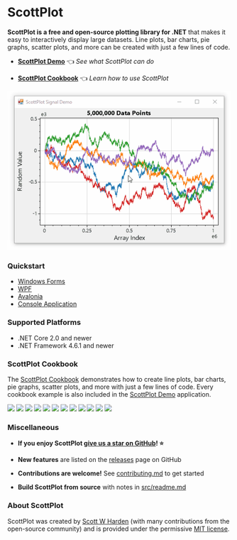 <!-- ScottPlot - Interactive Plotting Library for .NET -->

# ScottPlot

**ScottPlot is a free and open-source plotting library for .NET** that makes it easy to interactively display large datasets. Line plots, bar charts, pie graphs, scatter plots, and more can be created with just a few lines of code.


* [**ScottPlot Demo**](demo) 👈 _See what ScottPlot can do_

* [**ScottPlot Cookbook**](cookbook) 👈 _Learn how to use ScottPlot_

<div align="center">

![](graphics/scottplot.gif)

</div>

### Quickstart

* [Windows Forms](quickstart#windows-forms-quickstart)
* [WPF](quickstart#wpf-quickstart)
* [Avalonia](quickstart#avalonia-quickstart)
* [Console Application](quickstart#console-quickstart)

### Supported Platforms

* .NET Core 2.0 and newer
* .NET Framework 4.6.1 and newer

### ScottPlot Cookbook

The [ScottPlot Cookbook](cookbook) demonstrates how to create line plots, bar charts, pie graphs, scatter plots, and more with just a few lines of code. Every cookbook example is also included in the [ScottPlot Demo](demo) application.


<a href='cookbooks/4.0.26/#quickstart-quickstart-scatter-plot-quickstart'><img style='display: inline;' src='cookbooks/4.0.26/images/Quickstart_Quickstart_Scatter.png' height='140'></a>
<a href='cookbooks/4.0.26/#plottypes-bar-bar-plot-quickstart'><img style='display: inline;' src='cookbooks/4.0.26/images/PlotTypes_Bar_Quickstart.png' height='140'></a>
<a href='cookbooks/4.0.26/#plottypes-populations-unique-population-series'><img style='display: inline;' src='cookbooks/4.0.26/images/PlotTypes_Populations_PlotPopulationSeriesUnique.png' height='140'></a>
<a href='cookbooks/4.0.26/#advanced-statistics-histogram'><img style='display: inline;' src='cookbooks/4.0.26/images/Advanced_Statistics_Histogram.png' height='140'></a>
<a href='cookbooks/4.0.26/#plottypes-signal-display-data-density'><img style='display: inline;' src='cookbooks/4.0.26/images/PlotTypes_Signal_Density.png' height='140'></a>
<a href='cookbooks/4.0.26/#plottypes-populations-advanced-styling'><img style='display: inline;' src='cookbooks/4.0.26/images/PlotTypes_Populations_AdvancedStyling.png' height='140'></a>
<a href='cookbooks/4.0.26/#plottypes-scatter-custom-lines'><img style='display: inline;' src='cookbooks/4.0.26/images/PlotTypes_Scatter_CustomizeLines.png' height='140'></a>
<a href='cookbooks/4.0.26/#plottypes-finance-ohlc-without-gaps'><img style='display: inline;' src='cookbooks/4.0.26/images/PlotTypes_Finance_CandleNoSkippedDays.png' height='140'></a>
<a href='cookbooks/4.0.26/#customize-axis-log-axis'><img style='display: inline;' src='cookbooks/4.0.26/images/Customize_Axis_LogAxis.png' height='140'></a>
<a href='cookbooks/4.0.26/#advanced-multiplot-multiplot-quickstart'><img style='display: inline;' src='cookbooks/4.0.26/images/Advanced_Multiplot_Quickstart.png' height='140'></a>
<a href='cookbooks/4.0.26/#customize-plotstyle-custom-fonts-everywhere'><img style='display: inline;' src='cookbooks/4.0.26/images/Customize_PlotStyle_StyledLabels.png' height='140'></a>
<a href='cookbooks/4.0.26/#advanced-statistics-linear-regression'><img style='display: inline;' src='cookbooks/4.0.26/images/Advanced_Statistics_LinReg.png' height='140'></a>

### Miscellaneous

* **If you enjoy ScottPlot [give us a star on GitHub](https://github.com/swharden/ScottPlot)! ⭐**

* **New features** are listed on the [releases](https://github.com/swharden/ScottPlot/releases) page on GitHub

* **Contributions are welcome!** See [contributing.md](https://github.com/swharden/ScottPlot/blob/master/CONTRIBUTING.md) to get started

* **Build ScottPlot from source** with notes in [src/readme.md](https://github.com/swharden/ScottPlot/tree/master/src)

### About ScottPlot
ScottPlot was created by [Scott W Harden](https://www.swharden.com/wp/about-scott/) (with many contributions from the open-source community) and is provided under the permissive [MIT license](https://github.com/swharden/ScottPlot/blob/master/LICENSE).